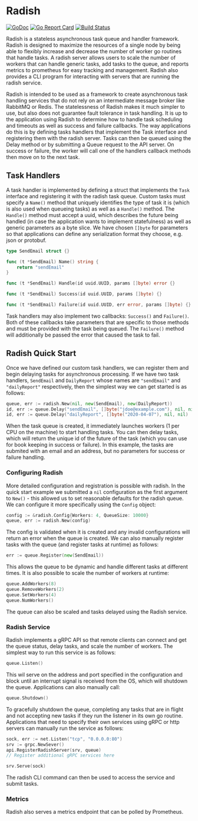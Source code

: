 # Radish

[![GoDoc](https://godoc.org/github.com/kansaslabs/radish?status.svg)](https://godoc.org/github.com/kansaslabs/radish)
[![Go Report Card](https://goreportcard.com/badge/github.com/kansaslabs/radish)](https://goreportcard.com/report/github.com/kansaslabs/radish)
[![Build Status](https://travis-ci.com/kansaslabs/radish.svg?branch=master)](https://travis-ci.com/kansaslabs/radish)

Radish is a stateless asynchronous task queue and handler framework. Radish is designed to maximize the resources of a single node by being able to flexibly increase and decrease the number of worker go routines that handle tasks. A radish server allows users to scale the number of workers that can handle generic tasks, add tasks to the queue, and reports metrics to prometheus for easy tracking and management. Radish also provides a CLI program for interacting with servers that are running the radish service.

Radish is intended to be used as a framework to create asynchronous task handling services that do not rely on an intermediate message broker like RabbitMQ or Redis. The statelessness of Radish makes it much simpler to use, but also does not guarantee fault tolerance in task handling. It is up to the application using Radish to determine how to handle task scheduling and timeouts as well as success and failure callbacks. The way applications do this is by defining tasks handlers that implement the Task interface and registering them with the radish server. Tasks can then be queued using the Delay method or by submitting a Queue request to the API server. On success or failure, the worker will call one of the handlers callback methods then move on to the next task.

## Task Handlers

A task handler is implemented by defining a struct that implements the `Task` interface and registering it with the radish task queue. Custom tasks must specify a `Name()` method that uniquely identifies the type of task it is (which is also used when queueing tasks) as well as a `Handle()` method. The `Handle()` method must accept a uuid, which describes the future being handled (in case the application wants to implement statefulness) as well as generic parameters as a byte slice. We have chosen `[]byte` for parameters so that applications can define any serialization format they choose, e.g. json or protobuf.

```go
type SendEmail struct {}

func (t *SendEmail) Name() string {
    return "sendEmail"
}

func (t *SendEmail) Handle(id uuid.UUID, params []byte) error {}

func (t *SendEmail) Success(id uuid.UUID, params []byte) {}

func (t *SendEmail) Failure(id uuid.UUID, err error, params []byte) {}
```

Task handlers may also implement two callbacks: `Success()` and `Failure()`. Both of these callbacks take parameters that are specific to those methods and must be provided with the task being queued. The `Failure()` method will additionally be passed the error that caused the task to fail.

## Radish Quick Start

Once we have defined our custom task handlers, we can register them and begin delaying
tasks for asynchronous processing. If we have two task handlers, `SendEmail` and
`DailyReport` whose names are `"sendEmail"` and `"dailyReport"` respectively, then the
simplest way we can get started is as follows:

```go
queue, err := radish.New(nil, new(SendEmail), new(DailyReport))
id, err := queue.Delay("sendEmail", []byte("jdoe@example.com"), nil, nil)
id, err := queue.Delay("dailyReport", []byte("2020-04-07"), nil, nil)
```

When the task queue is created, it immediately launches workers (1 per CPU on the
machine) to start handling tasks. You can then delay tasks, which will return the unique
id of the future of the task (which you can use for book keeping in success or failure).
In this example, the tasks are submited with an email and an address, but no parameters
for success or failure handling.

### Configuring Radish

More detailed configuration and registration is possible with radish. In the quick start example we submitted a `nil` configuration as the first argument to `New()` - this allowed us to set reasonable defaults for the radish queue. We can configure it more specifically using the `Config` object:

```go
config := &radish.Config{Workers: 4, QueueSize: 10000}
queue, err := radish.New(config)
```

The config is validated when it is created and any invalid configurations will return an
error when the queue is created. We can also manually register tasks with the queue (and
register tasks at runtime) as follows:

```go
err := queue.Register(new(SendEmail))
```

This allows the queue to be dynamic and handle different tasks at different times. It
is also possible to scale the number of workers at runtime:

```go
queue.AddWorkers(8)
queue.RemoveWorkers(2)
queue.SetWorkers(4)
queue.NumWorkers()
```

The queue can also be scaled and tasks delayed using the Radish service.

### Radish Service

Radish implements a gRPC API so that remote clients can connect and get the queue
status, delay tasks, and scale the number of workers. The simplest way to run this
service is as follows:

```go
queue.Listen()
```

This wil serve on the address and port specified in the configuration and block until
an interrupt signal is received from the OS, which will shutdown the queue. Applications
can also manually call:

```go
queue.Shutdown()
```

To gracefully shutdown the queue, completing any tasks that are in flight and not
accepting new tasks if they run the listener in its own go routine. Applications that
need to specify their own services using gRPC or http servers can manually run the
service as follows:

```go
sock, err := net.Listen("tcp", "0.0.0.0:80")
srv := grpc.NewSever()
api.RegisterRadishServer(srv, queue)
// Register additional gRPC services here

srv.Serve(sock)
```

The radish CLI command can then be used to access the service and submit tasks.

### Metrics

Radish also serves a metrics endpoint that can be polled by Prometheus.
